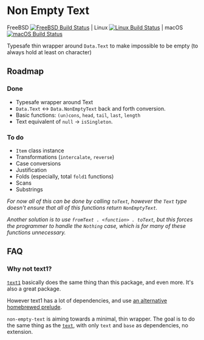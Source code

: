 Non Empty Text
==============

FreeBSD [![FreeBSD Build Status](https://api.cirrus-ci.com/github/flipstone/haskell-non-empty-text.svg?task=freebsd_test)](https://cirrus-ci.com/github/flipstone/haskell-non-empty-text)
|
Linux [![Linux Build Status](https://api.cirrus-ci.com/github/flipstone/haskell-non-empty-text.svg?task=linux_test)](https://cirrus-ci.com/github/flipstone/haskell-non-empty-text)
|
macOS [![macOS Build Status](https://api.cirrus-ci.com/github/flipstone/haskell-non-empty-text.svg?task=macos_test)](https://cirrus-ci.com/github/flipstone/haskell-non-empty-text)

Typesafe thin wrapper around `Data.Text` to make impossible to be empty (to
always hold at least on character)

Roadmap
-------

### Done

  * Typesafe wrapper around Text
  * `Data.Text` ↔ `Data.NonEmptyText` back and forth conversion.
  * Basic functions: `(un)cons`, `head`, `tail`, `last`, `length`
  * Text equivalent of `null` -> `isSingleton`.

### To do

  * `Item` class instance
  * Transformations (`intercalate`, `reverse`)
  * Case conversions
  * Justification
  * Folds (especially, total `fold1` functions)
  * Scans
  * Substrings

_For now all of this can be done by calling `toText`, however the `Text` type
doesn't ensure that all of this functions return `NonEmptyText`._

_Another solution is to use `fromText . <function> . toText`, but this forces
the programmer to handle the `Nothing` case, which is for many of these functions
unnecessary._


FAQ
---

### Why not text1?

[`text1`](https://hackage.haskell.org/package/text1) basically does the same
thing than this package, and even more. It's also a great package.

However text1 has a lot of dependencies, and use [an alternative
homebrewed prelude](https://hackage.haskell.org/package/papa).

`non-empty-text` is aiming towards a minimal, thin wrapper. The goal is to do
the same thing as the [`text`](https://hackage.haskell.org/package/text), with
only `text` and `base` as dependencies, no extension.
